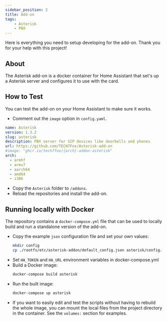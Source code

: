 ```yaml
---
sidebar_position: 2
title: Add-on
tags:
    - Asterisk
    - PBX
---
```


Here is everything you need to setup developing for the add-on. Thank you for your help with this project!

## About

The Asterisk add-on is a docker container for Home Assistant that set's up a Asterisk server and configures it to use with the card.

## How to Test

You can test the add-on on your Home Assistant to make sure it works.

- Comment out the `image` option in `config.yaml`.

```yaml title="config.yaml" {6-6}
name: Asterisk
version: 1.3.2
slug: asterisk
description: PBX server for SIP devices like doorbells and phones
url: https://github.com/TECH7Fox/Asterisk-add-on
#image: "ghcr.io/tech7fox/{arch}-addon-asterisk"
arch:
  - armhf
  - armv7
  - aarch64
  - amd64
  - i386
``` 

- Copy the `Asterisk` folder to `/addons`.
- Reload the repositories and install the add-on.

## Running locally with Docker

The repository contains a `docker-compose.yml` file that can be used to locally build and run a standalone version of the add-on.

- Copy the example `json` configuration file and set your own values:
  ```bash
  mkdir config
  cp ./rootfs/etc/asterisk-addon/default_config.json asterisk/config.json
  ```
- Set `HA_TOKEN` and `HA_URL` environment variables in docker-compose.yml
- Build a Docker image:
  ```bash
  docker-compose build asterisk
  ```
- Run the built image:
  ```bash
  docker-compose up asterisk
  ```
- If you want to easily edit and test the scripts without having to rebuild the whole image, you can mount the local files from the project directory in the container. 
See the `volumes:` section for examples.
